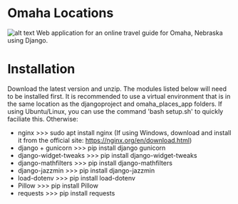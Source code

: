 # Omaha Locations
![alt text](https://i.imgur.com/7Me6I3N.png "")
Web application for an online travel guide for Omaha, Nebraska using Django. 


# Installation
Download the latest version and unzip. The modules listed below will need to be installed first. It is recommended to use a virtual environment that is in the same location as the djangoproject and omaha_places_app folders. If using Ubuntu/Linux, you can use the command 'bash setup.sh' to quickly faciliate this. Otherwise:

- nginx >>> sudo apt install nginx (If using Windows, download and install it from the official site: https://nginx.org/en/download.html)
- django + gunicorn >>> pip install django gunicorn
- django-widget-tweaks >>> pip install django-widget-tweaks
- django-mathfilters >>> pip install django-mathfilters
- django-jazzmin >>> pip install django-jazzmin
- load-dotenv >>> pip install load-dotenv
- Pillow >>> pip install Pillow
- requests >>> pip install requests
